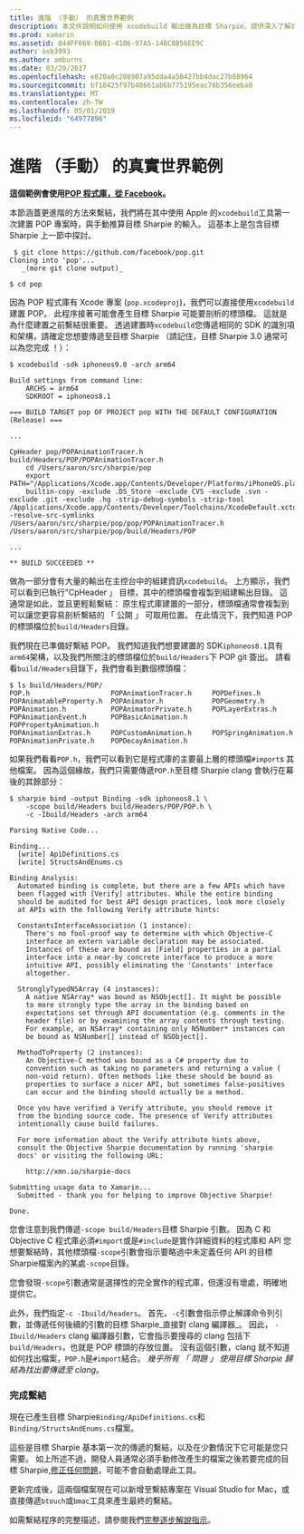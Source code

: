 ```yaml
---
title: 進階 （手動） 的真實世界範例
description: 本文件說明如何使用 xcodebuild 輸出做為目標 Sharpie，提供深入了解目標 Sharpie 沒有實際上的輸入。
ms.prod: xamarin
ms.assetid: 044FF669-0B81-4186-97A5-148C8B56EE9C
author: asb3993
ms.author: amburns
ms.date: 03/29/2017
ms.openlocfilehash: e820a0c208907a95dda4a50427bb4dac27b88964
ms.sourcegitcommit: bf18425f97b48661ab6b775195eac76b356eeba0
ms.translationtype: MT
ms.contentlocale: zh-TW
ms.lasthandoff: 05/01/2019
ms.locfileid: "64977896"
---
```

# <a name="advanced-manual-real-world-example"></a>進階 （手動） 的真實世界範例

**這個範例會使用[POP 程式庫，從 Facebook](https://github.com/facebook/pop)。**

本節涵蓋更進階的方法來繫結，我們將在其中使用 Apple 的`xcodebuild`工具第一次建置 POP 專案時，與手動推算目標 Sharpie 的輸入。 這基本上是包含目標 Sharpie 上一節中探討。

```
 $ git clone https://github.com/facebook/pop.git
Cloning into 'pop'...
   _(more git clone output)_

$ cd pop
```

因為 POP 程式庫有 Xcode 專案 (`pop.xcodeproj`)，我們可以直接使用`xcodebuild`建置 POP。 此程序接著可能會產生目標 Sharpie 可能要剖析的標頭檔。 這就是為什麼建置之前繫結很重要。 透過建置時`xcodebuild`您傳遞相同的 SDK 的識別項和架構，請確定您想要傳遞至目標 Sharpie （請記住，目標 Sharpie 3.0 通常可以為您完成 ！）：

```
$ xcodebuild -sdk iphoneos9.0 -arch arm64

Build settings from command line:
    ARCHS = arm64
    SDKROOT = iphoneos8.1
 
=== BUILD TARGET pop OF PROJECT pop WITH THE DEFAULT CONFIGURATION (Release) ===
 
...
 
CpHeader pop/POPAnimationTracer.h build/Headers/POP/POPAnimationTracer.h
    cd /Users/aaron/src/sharpie/pop
    export PATH="/Applications/Xcode.app/Contents/Developer/Platforms/iPhoneOS.platform/Developer/usr/bin:/Applications/Xcode.app/Contents/Developer/usr/bin:/Users/aaron/bin::/usr/local/bin:/usr/bin:/bin:/usr/sbin:/sbin:/opt/X11/bin:/usr/local/git/bin:/Users/aaron/.rvm/bin"
    builtin-copy -exclude .DS_Store -exclude CVS -exclude .svn -exclude .git -exclude .hg -strip-debug-symbols -strip-tool /Applications/Xcode.app/Contents/Developer/Toolchains/XcodeDefault.xctoolchain/usr/bin/strip -resolve-src-symlinks /Users/aaron/src/sharpie/pop/pop/POPAnimationTracer.h /Users/aaron/src/sharpie/pop/build/Headers/POP
 
...
 
** BUILD SUCCEEDED **
```

做為一部分會有大量的輸出在主控台中的組建資訊`xcodebuild`。 上方顯示，我們可以看到已執行"CpHeader 」 目標，其中的標頭檔會複製到組建輸出目錄。 這通常是如此，並且更輕鬆繫結： 原生程式庫建置的一部分，標頭檔通常會複製到可以讓您更容易剖析繫結的 「 公開 」 可取用位置。 在此情況下，我們知道 POP 的標頭檔位於`build/Headers`目錄。

我們現在已準備好繫結 POP。 我們知道我們想要建置的 SDK`iphoneos8.1`具有`arm64`架構，以及我們所關注的標頭檔位於`build/Headers`下 POP git 簽出。 請看看`build/Headers`目錄下，我們會看到數個標頭檔：

```
$ ls build/Headers/POP/
POP.h                    POPAnimationTracer.h     POPDefines.h
POPAnimatableProperty.h  POPAnimator.h            POPGeometry.h
POPAnimation.h           POPAnimatorPrivate.h     POPLayerExtras.h
POPAnimationEvent.h      POPBasicAnimation.h      POPPropertyAnimation.h
POPAnimationExtras.h     POPCustomAnimation.h     POPSpringAnimation.h
POPAnimationPrivate.h    POPDecayAnimation.h
```

如果我們看看`POP.h`，我們可以看到它是程式庫的主要最上層的標頭檔`#import`s 其他檔案。 因為這個緣故，我們只需要傳遞`POP.h`至目標 Sharpie clang 會執行在幕後的其餘部分：

```
$ sharpie bind -output Binding -sdk iphoneos8.1 \
    -scope build/Headers build/Headers/POP/POP.h \
    -c -Ibuild/Headers -arch arm64

Parsing Native Code...

Binding...
  [write] ApiDefinitions.cs
  [write] StructsAndEnums.cs

Binding Analysis:
  Automated binding is complete, but there are a few APIs which have
  been flagged with [Verify] attributes. While the entire binding
  should be audited for best API design practices, look more closely
  at APIs with the following Verify attribute hints:

  ConstantsInterfaceAssociation (1 instance):
    There's no fool-proof way to determine with which Objective-C
    interface an extern variable declaration may be associated.
    Instances of these are bound as [Field] properties in a partial
    interface into a near-by concrete interface to produce a more
    intuitive API, possibly eliminating the 'Constants' interface
    altogether.

  StronglyTypedNSArray (4 instances):
    A native NSArray* was bound as NSObject[]. It might be possible
    to more strongly type the array in the binding based on
    expectations set through API documentation (e.g. comments in the
    header file) or by examining the array contents through testing.
    For example, an NSArray* containing only NSNumber* instances can
    be bound as NSNumber[] instead of NSObject[].

  MethodToProperty (2 instances):
    An Objective-C method was bound as a C# property due to
    convention such as taking no parameters and returning a value (
    non-void return). Often methods like these should be bound as
    properties to surface a nicer API, but sometimes false-positives
    can occur and the binding should actually be a method.

  Once you have verified a Verify attribute, you should remove it
  from the binding source code. The presence of Verify attributes
  intentionally cause build failures.

  For more information about the Verify attribute hints above,
  consult the Objective Sharpie documentation by running 'sharpie
  docs' or visiting the following URL:

    http://xmn.io/sharpie-docs

Submitting usage data to Xamarin...
  Submitted - thank you for helping to improve Objective Sharpie!

Done.
```

您會注意到我們傳遞`-scope build/Headers`目標 Sharpie 引數。 因為 C 和 Objective C 程式庫必須`#import`或是`#include`是實作詳細資料的程式庫和 API 您想要繫結時，其他標頭檔`-scope`引數會指示要略過中未定義任何 API 的目標 Sharpie檔案內的某處`-scope`目錄。

您會發現`-scope`引數通常是選擇性的完全實作的程式庫，但還沒有壞處，明確地提供它。

此外，我們指定`-c -Ibuild/headers`。 首先，`-c`引數會指示停止解譯命令列引數，並傳遞任何後續的引數的目標 Sharpie_直接對 clang 編譯器_。 因此， `-Ibuild/Headers` clang 編譯器引數，它會指示要搜尋的 clang 包括下`build/Headers`，也就是 POP 標頭的存放位置。 沒有這個引數，clang 就不知道如何找出檔案，`POP.h`是`#import`結合。 _幾乎所有 「 問題 」 使用目標 Sharpie 歸結為找出要傳遞至 clang_。

### <a name="completing-the-binding"></a>完成繫結

現在已產生目標 Sharpie`Binding/ApiDefinitions.cs`和`Binding/StructsAndEnums.cs`檔案。

這些是目標 Sharpie 基本第一次的傳遞的繫結，以及在少數情況下它可能是您只需要。 如上所述不過，開發人員通常必須手動修改產生的檔案之後若要完成的目標 Sharpie,[修正任何問題](~/cross-platform/macios/binding/objective-sharpie/platform/apidefinitions-structsandenums.md)，可能不會自動處理此工具。

更新完成後，這兩個檔案現在可以新增至繫結專案在 Visual Studio for Mac，或直接傳遞`btouch`或`bmac`工具來產生最終的繫結。

如需繫結程序的完整描述，請參閱我們[完整逐步解說指示](~/ios/platform/binding-objective-c/walkthrough.md)。
